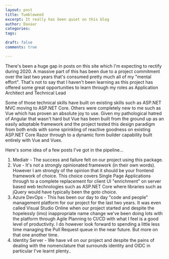 ```yaml
---
layout: post
title: Tumbleweed
excerpt: It really has been quiet on this blog
author: Daxaar
categories:
tags:

draft: false
comments: true

---
```


There's been a huge gap in posts on this site which I'm expecting to rectify during 2020.  A massive part of this has been due to a project commitment over the last two years that's consumed pretty much all of my "mental effort".  That's not to say that I haven't been learning as this project has offered some great opportunities to learn through my roles as Application Architect and Technical Lead

Some of those technical skills have built on existing skills such as ASP.NET MVC moving to ASP.NET Core.  Others were completely new to me such as Vue which has proven an absolute joy to use.  Given my pathological hatred of Angular that wasn't hard but Vue has been built from the ground up as an easily adoptable framework and the project tested this design paradigm from both ends with some sprinkling of reactive goodness on existing ASP.NET Core Razor through to a dynamic form builder capability built entirely with Vue and Vuex.

Here's some idea of a few posts I've got in the pipeline...

1. Mediatr - The success and failure felt on our project using this package.
2. Vue - It's not a strongly opinionated framework (in their own words).  However I am strongly of the opinion that it should be your frontend framework of choice.  This choice covers Single Page Applications through to a complete replacement for client UI "enrichment" on server based web technologies such as ASP.NET Core where libraries such as jQuery would have typically been the goto choice.
3. Azure DevOps - This has been our day to day "code and people" management platform for our project for the last two years.  It was even called Visual Studio Online when our project started and despite the hopelessly (imo) inappropriate name change we've been doing lots with the platform through Agile Planning to CI/CD with what I feel is a good level of productivity.  I do however look forward to spending a little less time managing the Pull Request queue in the near future.  But more on that one another time.
4. Identity Server - We have v4 on our project and despite the pains of dealing with the nomenclature that surrounds identity and OIDC in particular I've learnt plenty..
